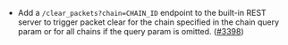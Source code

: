- Add a `/clear_packets?chain=CHAIN_ID` endpoint to the built-in
  REST server to trigger packet clear for the chain specified in the
  chain query param or for all chains if the query param is omitted.
  ([\#3398](https://github.com/informalsystems/hermes/issues/3398))
